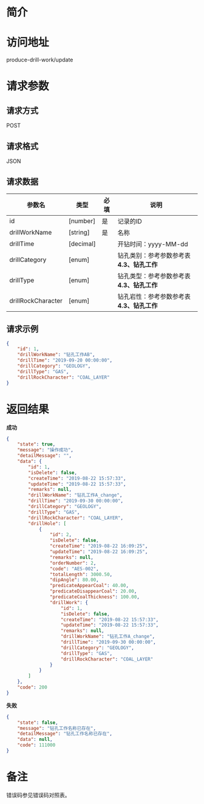 # 简介

# 访问地址
produce-drill-work/update

# 请求参数

## 请求方式
POST

## 请求格式
JSON

## 请求数据
|参数名|类型|必填|说明|
|-|-|-|-|
|id|[number]|是|记录的ID|
|drillWorkName|[string]|是|名称|
|drillTime|[decimal]||开钻时间：yyyy-MM-dd|
|drillCategory|[enum]||钻孔类别：参考参数参考表 **4.3、钻孔工作**|
|drillType|[enum]||钻孔类型：参考参数参考表 **4.3、钻孔工作**|
|drillRockCharacter|[enum]||钻孔岩性：参考参数参考表 **4.3、钻孔工作**|
## 请求示例
```json
{
    "id": 1,
    "drillWorkName": "钻孔工作AB",
    "drillTime": "2019-09-20 00:00:00",
    "drillCategory": "GEOLOGY",
    "drillType": "GAS",
    "drillRockCharacter": "COAL_LAYER"
}
```

# 返回结果
**成功**
```json
{
    "state": true,
    "message": "操作成功",
    "detailMessage": "",
    "data": {
        "id": 1,
        "isDelete": false,
        "createTime": "2019-08-22 15:57:33",
        "updateTime": "2019-08-22 15:57:33",
        "remarks": null,
        "drillWorkName": "钻孔工作A_change",
        "drillTime": "2019-09-30 00:00:00",
        "drillCategory": "GEOLOGY",
        "drillType": "GAS",
        "drillRockCharacter": "COAL_LAYER",
        "drillHole": [
            {
                "id": 2,
                "isDelete": false,
                "createTime": "2019-08-22 16:09:25",
                "updateTime": "2019-08-22 16:09:25",
                "remarks": null,
                "orderNumber": 2,
                "code": "AES-002",
                "totalLength": 3000.50,
                "dipAngle": 80.00,
                "predicateAppearCoal": 40.00,
                "predicateDisappearCoal": 20.00,
                "predicateCoalThickness": 100.00,
                "drillWork": {
                    "id": 1,
                    "isDelete": false,
                    "createTime": "2019-08-22 15:57:33",
                    "updateTime": "2019-08-22 15:57:33",
                    "remarks": null,
                    "drillWorkName": "钻孔工作A_change",
                    "drillTime": "2019-09-30 00:00:00",
                    "drillCategory": "GEOLOGY",
                    "drillType": "GAS",
                    "drillRockCharacter": "COAL_LAYER"
                }
            }
        ]
    },
    "code": 200
}
```

**失败**
```json
{
    "state": false,
    "message": "钻孔工作名称已存在",
    "detailMessage": "钻孔工作名称已存在",
    "data": null,
    "code": 111000
}
```

# 备注
错误码参见错误码对照表。
